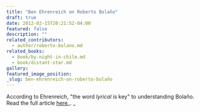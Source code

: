 ```yaml
---
title: "Ben Ehrenreich on Roberto Bolaño"
draft: true
date: 2012-02-15T20:21:52-04:00
featured: false
description: ""
related_contributors:
  - author/roberto-bolano.md
related_books:
  - book/by-night-in-chile.md
  - book/distant-star.md
gallery:
featured_image_position: 
_slug: ben-ehrenreich-on-roberto-bolaño
---
```


According to Ehrenreich, "the word _lyrical_ is key" to understanding Bolaño. Read the full article [here](http://yrakha.wordpress.com/2012/02/15/ben-ehrenreich-on-roberto-bolano/)_. _

